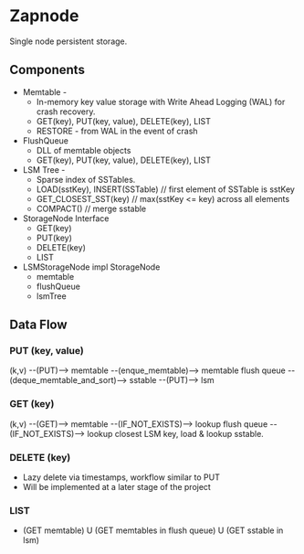 # Zapnode

Single node persistent storage.

## Components
* Memtable - 
  - In-memory key value storage with Write Ahead Logging (WAL) for crash recovery.
  - GET(key), PUT(key, value), DELETE(key), LIST
  - RESTORE - from WAL in the event of crash
* FlushQueue
  - DLL of memtable objects
  - GET(key), PUT(key, value), DELETE(key), LIST
* LSM Tree -
  - Sparse index of SSTables.
  - LOAD(sstKey), INSERT(SSTable) // first element of SSTable is sstKey
  - GET_CLOSEST_SST(key) // max(sstKey <= key) across all elements
  - COMPACT() // merge sstable
* StorageNode Interface
  - GET(key)
  - PUT(key)
  - DELETE(key)
  - LIST
* LSMStorageNode impl StorageNode
  - memtable
  - flushQueue
  - lsmTree

## Data Flow
### PUT (key, value)
(k,v) --(PUT)--> memtable --(enque_memtable)--> memtable flush queue --(deque_memtable_and_sort)--> sstable --(PUT)--> lsm

### GET (key)
(k,v) --(GET)--> memtable --(IF_NOT_EXISTS)--> lookup flush queue --(IF_NOT_EXISTS)--> lookup closest LSM key, load & lookup sstable.

### DELETE (key)
* Lazy delete via timestamps, workflow similar to PUT
* Will be implemented at a later stage of the project

### LIST
* (GET memtable) U (GET memtables in flush queue) U (GET sstable in lsm)
